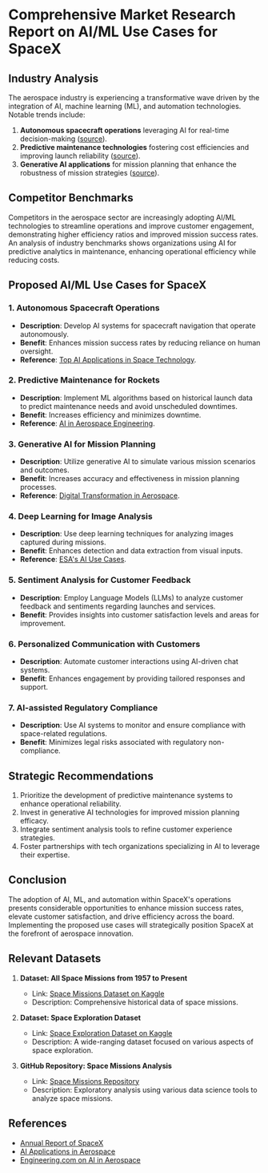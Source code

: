 # Comprehensive Market Research Report on AI/ML Use Cases for SpaceX

## Industry Analysis
The aerospace industry is experiencing a transformative wave driven by the integration of AI, machine learning (ML), and automation technologies. Notable trends include:  
1. **Autonomous spacecraft operations** leveraging AI for real-time decision-making ([source](https://newspaceeconomy.ca/2024/10/09/top-10-ai-applications-in-space-technology/)).  
2. **Predictive maintenance technologies** fostering cost efficiencies and improving launch reliability ([source](https://www.engineering.com/ai-in-the-air-how-aerospace-engineering-is-getting-smarter/)).  
3. **Generative AI applications** for mission planning that enhance the robustness of mission strategies ([source](https://www.epicflow.com/blog/driving-digital-transformation-in-aerospace-defense-recent-technology-trends/)).

## Competitor Benchmarks
Competitors in the aerospace sector are increasingly adopting AI/ML technologies to streamline operations and improve customer engagement, demonstrating higher efficiency ratios and improved mission success rates. An analysis of industry benchmarks shows organizations using AI for predictive analytics in maintenance, enhancing operational efficiency while reducing costs.

## Proposed AI/ML Use Cases for SpaceX
### 1. Autonomous Spacecraft Operations
- **Description**: Develop AI systems for spacecraft navigation that operate autonomously.  
- **Benefit**: Enhances mission success rates by reducing reliance on human oversight.  
- **Reference**: [Top AI Applications in Space Technology](https://newspaceeconomy.ca/2024/10/09/top-10-ai-applications-in-space-technology/).

### 2. Predictive Maintenance for Rockets
- **Description**: Implement ML algorithms based on historical launch data to predict maintenance needs and avoid unscheduled downtimes.  
- **Benefit**: Increases efficiency and minimizes downtime.  
- **Reference**: [AI in Aerospace Engineering](https://www.engineering.com/ai-in-the-air-how-aerospace-engineering-is-getting-smarter/).

### 3. Generative AI for Mission Planning
- **Description**: Utilize generative AI to simulate various mission scenarios and outcomes.  
- **Benefit**: Increases accuracy and effectiveness in mission planning processes.  
- **Reference**: [Digital Transformation in Aerospace](https://www.epicflow.com/blog/driving-digital-transformation-in-aerospace-defense-recent-technology-trends/).

### 4. Deep Learning for Image Analysis
- **Description**: Use deep learning techniques for analyzing images captured during missions.  
- **Benefit**: Enhances detection and data extraction from visual inputs.  
- **Reference**: [ESA's AI Use Cases](https://www.esa.int/Enabling_Support/Preparing_for_the_Future/Discovery_and_Preparation/Artificial_intelligence_in_space).

### 5. Sentiment Analysis for Customer Feedback
- **Description**: Employ Language Models (LLMs) to analyze customer feedback and sentiments regarding launches and services.  
- **Benefit**: Provides insights into customer satisfaction levels and areas for improvement.

### 6. Personalized Communication with Customers
- **Description**: Automate customer interactions using AI-driven chat systems.  
- **Benefit**: Enhances engagement by providing tailored responses and support.

### 7. AI-assisted Regulatory Compliance
- **Description**: Use AI systems to monitor and ensure compliance with space-related regulations.  
- **Benefit**: Minimizes legal risks associated with regulatory non-compliance.

## Strategic Recommendations
1. Prioritize the development of predictive maintenance systems to enhance operational reliability.  
2. Invest in generative AI technologies for improved mission planning efficacy.  
3. Integrate sentiment analysis tools to refine customer experience strategies.
4. Foster partnerships with tech organizations specializing in AI to leverage their expertise.

## Conclusion
The adoption of AI, ML, and automation within SpaceX's operations presents considerable opportunities to enhance mission success rates, elevate customer satisfaction, and drive efficiency across the board. Implementing the proposed use cases will strategically position SpaceX at the forefront of aerospace innovation.

## Relevant Datasets
1. **Dataset: All Space Missions from 1957 to Present**  
   - Link: [Space Missions Dataset on Kaggle](https://www.kaggle.com/datasets/saikat026/space-missions)  
   - Description: Comprehensive historical data of space missions.

2. **Dataset: Space Exploration Dataset**  
   - Link: [Space Exploration Dataset on Kaggle](https://www.kaggle.com/datasets/bhadramohit/space-exploration-dataset)  
   - Description: A wide-ranging dataset focused on various aspects of space exploration.

3. **GitHub Repository: Space Missions Analysis**  
   - Link: [Space Missions Repository](https://github.com/julietwomack/SpaceMissions)  
   - Description: Exploratory analysis using various data science tools to analyze space missions.

## References
- [Annual Report of SpaceX](https://www.spacex.com/annual-report)  
- [AI Applications in Aerospace](https://newspaceeconomy.ca/2024/10/09/top-10-ai-applications-in-space-technology/)  
- [Engineering.com on AI in Aerospace](https://www.engineering.com/ai-in-the-air-how-aerospace-engineering-is-getting-smarter/)